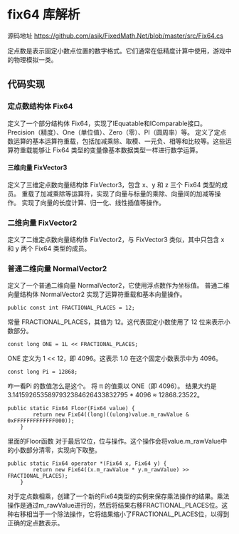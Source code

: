 # fix64 库解析

源码地址 https://github.com/asik/FixedMath.Net/blob/master/src/Fix64.cs

定点数是表示固定小数点位置的数字格式。它们通常在低精度计算中使用，游戏中的物理模拟一类。


## 代码实现
### 定点数结构体 Fix64
 定义了一个部分结构体 Fix64，实现了IEquatable<Fix64>和IComparable<Fix64>接口。
 Precision（精度）、One（单位值）、Zero（零）、PI（圆周率）等。
定义了定点数运算的基本运算符重载，包括加减乘除、取模、一元负、相等和比较等。这些运算符重载能够让 Fix64 类型的变量像基本数据类型一样进行数学运算。
#### 三维向量 FixVector3
定义了三维定点数向量结构体 FixVector3，包含 x、y 和 z 三个 Fix64 类型的成员。
重载了加减乘除等运算符，实现了向量与标量的乘除、向量间的加减等操作。
实现了向量的长度计算、归一化、线性插值等操作。
### 二维向量 FixVector2
定义了二维定点数向量结构体 FixVector2，与 FixVector3 类似，其中只包含 x 和 y 两个 Fix64 类型的成员。
### 普通二维向量 NormalVector2
定义了一个普通二维向量 NormalVector2，它使用浮点数作为坐标值。
普通二维向量结构体 NormalVector2 实现了运算符重载和基本向量操作。


```
public const int FRACTIONAL_PLACES = 12;
```

常量 FRACTIONAL_PLACES，其值为 12。这代表固定小数使用了 12 位来表示小数部分。

``` 
const long ONE = 1L << FRACTIONAL_PLACES;
```
ONE 定义为 1 << 12，即 4096。这表示 1.0 在这个固定小数表示中为 4096。

```
const long Pi = 12868;
```
咋一看Pi 的数值怎么是这个。
将 π 的值乘以 ONE（即 4096）。
结果大约是 3.1415926535897932384626433832795 * 4096 ≈ 12868.23522。

```
public static Fix64 Floor(Fix64 value) {
        return new Fix64((long)((ulong)value.m_rawValue & 0xFFFFFFFFFFFFF000));
    }
```
里面的Floor函数 对于最后12位，位与操作。这个操作会将value.m_rawValue中的小数部分清零，实现向下取整。

```
public static Fix64 operator *(Fix64 x, Fix64 y) {
        return new Fix64((x.m_rawValue * y.m_rawValue) >> FRACTIONAL_PLACES);
    }
```
对于定点数相乘，创建了一个新的Fix64类型的实例来保存乘法操作的结果。乘法操作是通过m_rawValue进行的，然后将结果右移FRACTIONAL_PLACES位。这种右移相当于一个除法操作，它将结果缩小了FRACTIONAL_PLACES位，以得到正确的定点数表示。